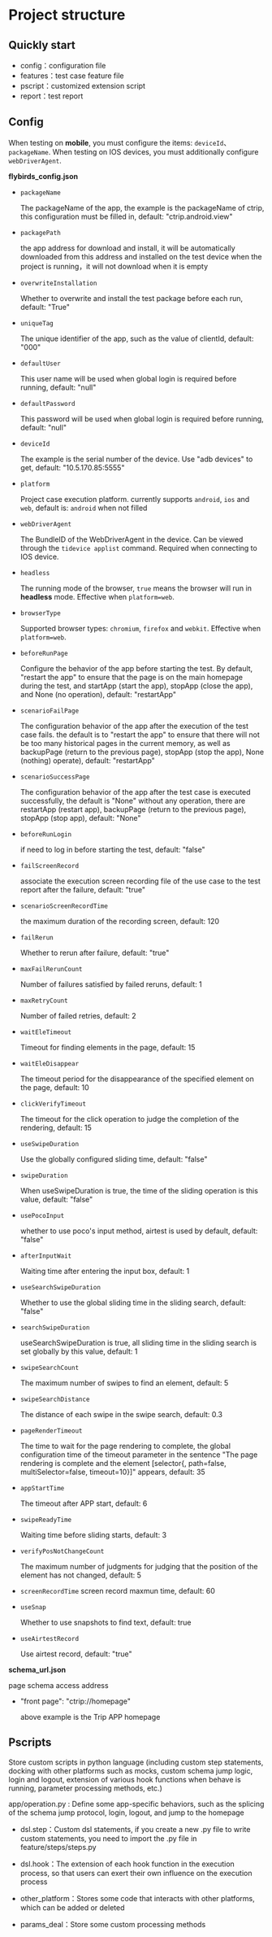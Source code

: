 # Project structure

## Quickly start
- config：configuration file
- features：test case feature file
- pscript：customized extension script
- report：test report

## Config
When testing on **mobile**, you must configure the items: `deviceId`、`packageName`. When testing on IOS devices, you must additionally configure `webDriverAgent`.

**flybirds_config.json**

- `packageName` 

  The packageName of the app, the example is the packageName of ctrip, this configuration must be filled in, default: "ctrip.android.view"

- `packagePath`

  the app address for download and install, it will be automatically downloaded from this address and installed on the test device when the project is running，it will not download when it is empty

- `overwriteInstallation`

  Whether to overwrite and install the test package before each run, default: "True"
  
- `uniqueTag` 

  The unique identifier of the app, such as the value of clientId, default: "000"
  
- `defaultUser` 

  This user name will be used when global login is required before running, default: "null"
  
- `defaultPassword`
  
  This password will be used when global login is required before running, default: "null"

- `deviceId` 

  The example is the serial number of the device. Use "adb devices" to get, default: "10.5.170.85:5555"

- `platform` 

   Project case execution platform. currently supports `android`, `ios` and `web`, default is: `android` when not filled
  
- `webDriverAgent` 

  The BundleID of the WebDriverAgent in the device. Can be viewed through the `tidevice applist` command. Required when connecting to IOS device.

- `headless` 

	The running mode of the browser, `true` means the browser will run in **headless** mode. Effective when `platform=web`.

- `browserType` 

	Supported browser types: `chromium`, `firefox` and `webkit`. Effective when `platform=web`.

- `beforeRunPage` 

  Configure the behavior of the app before starting the test. By default, "restart the app" to ensure that the page is on the main homepage during the test, and startApp (start the app), stopApp (close the app), and None (no operation), default: "restartApp"

- `scenarioFailPage` 
  
  The configuration behavior of the app after the execution of the test case fails. the default is to "restart the app" to ensure that there will not be too many historical pages in the current memory, as well as backupPage (return to the previous page), stopApp (stop the app), None (nothing) operate), default: "restartApp"

- `scenarioSuccessPage`
  
  The configuration behavior of the app after the test case is executed successfully, the default is "None" without any operation, there are restartApp (restart app), backupPage (return to the previous page), stopApp (stop app), default: "None"
  
- `beforeRunLogin` 

  if need to log in before starting the test, default: "false"
  
- `failScreenRecord`  
  
  associate the execution screen recording file of the use case to the test report after the failure, default: "true"
  
- `scenarioScreenRecordTime`

  the maximum duration of the recording screen, default: 120
  
- `failRerun`

  Whether to rerun after failure, default: "true"
  
- `maxFailRerunCount`

  Number of failures satisfied by failed reruns, default: 1
  
- `maxRetryCount`

  Number of failed retries, default: 2

- `waitEleTimeout`

  Timeout for finding elements in the page, default: 15
  
- `waitEleDisappear`

  The timeout period for the disappearance of the specified element on the page, default: 10
  
- `clickVerifyTimeout`

  The timeout for the click operation to judge the completion of the rendering, default: 15
  
- `useSwipeDuration`

  Use the globally configured sliding time, default: "false"
  
- `swipeDuration`

  When useSwipeDuration is true, the time of the sliding operation is this value, default: "false"
  
- `usePocoInput`

  whether to use poco's input method, airtest is used by default, default: "false"
  
- `afterInputWait`

  Waiting time after entering the input box, default: 1
  
- `useSearchSwipeDuration`

  Whether to use the global sliding time in the sliding search, default: "false"
  
- `searchSwipeDuration`
  
  useSearchSwipeDuration is true, all sliding time in the sliding search is set globally by this value, default: 1
  
- `swipeSearchCount`

  The maximum number of swipes to find an element, default: 5
  
- `swipeSearchDistance`

  The distance of each swipe in the swipe search, default: 0.3
  
- `pageRenderTimeout` 

  The time to wait for the page rendering to complete, the global configuration time of the timeout parameter in the sentence "The page rendering is complete and the element [selector{, path=false, multiSelector=false, timeout=10}]" appears, default: 35
  
- `appStartTime`
  
  The timeout after APP start, default: 6
  
- `swipeReadyTime` 

  Waiting time before sliding starts, default: 3
  
- `verifyPosNotChangeCount` 

  The maximum number of judgments for judging that the position of the element has not changed, default: 5
  
- `screenRecordTime`
  screen record maxmun time, default: 60

- `useSnap`

   Whether to use snapshots to find text, default: true
  
- `useAirtestRecord`

   Use airtest record, default: "true"

**schema_url.json**

page schema access address

- "front page": "ctrip://homepage"   

  above example is the Trip APP homepage


## Pscripts

Store custom scripts in python language (including custom step statements, docking with other platforms such as mocks, custom schema jump logic, login and logout, extension of various hook functions when behave is running, parameter processing methods, etc.)

app/operation.py : Define some app-specific behaviors, such as the splicing of the schema jump protocol, login, logout, and jump to the homepage

- dsl.step：Custom dsl statements, if you create a new .py file to write custom statements, you need to import the .py file in feature/steps/steps.py

- dsl.hook：The extension of each hook function in the execution process, so that users can exert their own influence on the execution process

- other_platform：Stores some code that interacts with other platforms, which can be added or deleted

- params_deal：Store some custom processing methods


